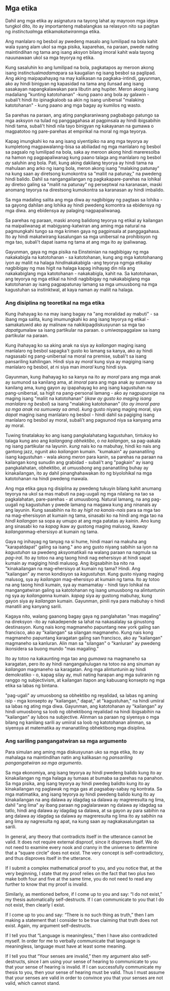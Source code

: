 ## Mga etika

Dahil ang mga etika ay asignatura na tayong lahat ay mayroon mga ideya tungkol dito, ito ay importanteng mabalangkas sa relasyon nito sa pagitan ng *instinctual*mga etika*makatwiran*mga etika.

Ang manlalaro ng besbol ay pwedeng masalo ang lumilipad na bola kahit wala syang alam ukol sa mga pisika, kaparehas, na paraan, pwede nating maintindihan ng tama ang isang aksyon bilang imoral kahit wala tayong nauunawaan ukol sa mga teyorya ng etika.

Kung sasaluhin ko ang lumilipad na bola, pagkatapos ay meroon akong isang instinctual*madama*para sa kaugalian ng isang besbol sa paglipad. Ang aking maipapahayag na may kalikasan na pagkaka-intindi, gayunman, ako ay hindi binigyan ng kapasidad na tama ang ilunsad ang isang sasakayan napangkalawakan para libutin ang hupiter. Meron akong isang madaliang "kunting katotohanan" -kung paano ang bola ay galawin - subali't hindi ito ipinagkaloob sa akin ng isang unibersal "malaking katotohanan" - kung paano ang mga bagay ay kumilos ng wasto.

Sa parehas na paraan, ang ating pangkaraniwang pagbabago patungo sa mga asksyon na tulad ng panggagahasa at pagpinsala ay hindi ibigsabihin hindi tama, subali't hindi nila tayo binigyan ng kakayanan na gumawa o magpatotoo ng pare-parehas at empirikal na moral ng mga teyorya.

Kapag imungkahi ko na ang isang siyentipiko na ang mga teyorya ay kumpletong magpawalanng-bisa sa abiliadad ng mga manlalaro ng besbol sa pagsalo ng lumilipad na bola, saka ay meroon akong hindi mareresolba na hamon ng pagpapaliwanag kung paano talaga ang manlalaro ng besbol *ay* saluhin ang bola. Pati, kung aking dakilang teyorya ay hindi tama na mahulaan ang arko ng isang bola, meron akong isang "malaking patunay" na kung saan ay diretsong kumokontra sa "maliit na patunay," na pwedeng hindi balido. Dahil sa nangangailangan ng pagkakapare-parehas na lohikal ay diretso galing sa "maliit na patunay" ng perseptwal na karanasan, maski anomang teyorya na direstsong kumokontra sa karanasan ay hindi imbalido.

Sa mga madaling salita ang mga diwa ay nagbibigay ng pagtaas sa lohika - sa gayong dahilan ang lohika ay hindi pwedeng komontra sa ebidensya ng mga diwa. ang ebidensya ay palaging nagpapaliwanag.

Sa parehas ng paraan, maski anong balidong teyorya ng etikal ay kailangan na maipaliwanag at mabigyang-katwiran ang aming mga natural na pagmungkahi tungo sa mga krimen gaya ng pagpinsala at panggagahasa. Ito ay hindi makatwirang kasalungan sa mga unibersal na prohibisyon ng mga tao, subali't dapat isama ng tama at ang mga ito ay ipaliwanag.

Gayunman, gaya ng mga pisika na Einsteinian na nagbibigay ng mga nakakabigla na katotohanan - sa katotohanan, kung ang mga katotohanang iyon ay maliit na halaga *hindi*nakakabigla -ang teyorya ngmga etikalay nagbibigay ng mas higit na halaga kapag inihayag din nila ang nakakabiglang mga katotohanan - nakakabigla, kahit na. Sa katotohanan, ang teyorya ng mga etikal na hindi nagbibigay ng nakakabiglang mga katotohanan ay isang pagpapatunay lamang sa mga umuusbong na mga kagustuhan sa instinktwal, at kaya naman ay maliit na halaga.

### Ang disiplina ng teoretikal na mga etika

Kung ihahayag ko na may isang bagay na "ang moralidad ay mabuti" - sa ibang mga salita, kung imumungkahi ko ang isang teyorya ng etikal - samakatuwid ako ay malinaw na nakikipagdiskusyunan sa mga tao *dapat*gumalaw sa isang partikular na paraan. o *umiwas*paggalaw sa isang partikular na paraan.

Kung ihahayag ko sa aking anak na siya ay *kailangan* maging isang manlalaro ng besbol sapagka't gusto ko lamang sa kanya, ako ay hindi nagsasabi ng pang-unibersal na moral na premise, subali't sa isang pansariling kahilingan. Hindi siya ay *moral* kung siya ay magiging isang manlalaro ng besbol, at ni siya man *imoral* kung hindi siya.

Gayunman, kung ihahayag ko sa kanya na ito ay *moral* para ang mga anak ay sumunod sa kanilang ama, at *imoral* para ang mga anak ay sumuway sa kanilang ama, kung gayon ay ipapahayag ko ang isang kagustuhan na pang-unibersal, sa higit na pang-personal lamang - ako ay nagpupursige na maging isang "maliit na katotohanan" (*ikaw ay gusto ko maging isang manlalaro ng besbol*) sa isang "malaking katotohanan" (*ito ay imoral para sa mga anak na sumuway sa ama*). *kung* gusto niyang maging moral, siya *dapat* maging isang manlalaro ng besbol - hindi dahil sa pagiging isang manlalaro ng besbol ay moral, subali't ang pagsunod niya sa kanyang ama ay moral.

Tuwing tinatalakay ko ang isang pangkalahatang kagustuhan, tintukoy ko talaga kung ano ang *kailangang obhektibo*, o *na kailangan*, sa pag-aakala ng isang partikular na layunin. *kung* nais ko na mabuhay, hindi ko nais ang gantong jazz, ngunit ako *kailangan* kumain. "kumakain" ay pananatiling isang kagustuhan - wala akong *meron* para kanin, sa parehas na paraan na kailangan kong sunudin ang grabidad - subali't ang "pagkain" ay isang pangkalahatan, obhektibo, at *umuusbong* ang pananatiling buhay ay kinakailangan, ito ay dahil pinanghahawakan ito ng biyolohikal na mga katotohanan na hindi pwedeng mawala.

Ang mga etika gaya ng disiplina ay pwedeng tukuyin bilang kahit anumang teyorya na ukol sa mas mabuti na pag-uugali ng mga nilalang na tao sa pagkalahatan, pare-parehas - at umuusbong. Natural lamang, na ang pag-uugali ng kagustuhan y pwede lamang na magawa kung ang ninanais ay ang layunin. Kung sasabihin na ito ay *higit na kanais-nais* para sa mga tao na mag-ehersisyon at kumain ng tama, sinasabi ko na hindi ang mga tao na *hindi kailangan* sa sopa ay umupo at ang mga patatas ay kainin. Ano kung ang sinasabi ko na *kapag* ikaw ay gustong maging malusog, ikaw*ay kailangan*mag-ehersisyo at kumain ng tama.

Gaya ng inihayag ng tanyag na si hume, hindi maari na makuha ang "karapatdapat" galing sa isang." ano ang gusto niyang sabihin sa iyon na *kagustuhan* sa pwedeng aksyomatikali na walang paraan na nagmula sa *pag-iral*. Ito ay totoo na ang taong hindi nag eehersisyo at hindi sapat kumain ay magiging hindi malusog. Ang ibigsabihin ba nito na "kinakailangan na mag-ehersisyo at kumain ng tama? Hindi. Ang "kailangan" ay meron kondisyon sa *kagustuhan*. Kung gusto niyang maging malusog, sya ay *kailangan* mag-ehersisyo at kumain ng tama. Ito ay totoo na ang taong hindi kumain, sya ay mamamatay - hindi tayo lohikal na mangangatwiran galing sa katotohanan ng isang umuusbong na alintuntunin ng sya ay *kailangan*na kumain. *kapag* siya ay gustong mabuhay, kung gayon siya ay *kailangan* kumain. Gayunman, pinili nya para mabuhay o hindi manatili ang kanyang sarili.

Kagaya nito, walang gaanong bagay gaya ng panglahatan "mas magaling" na direksyon -ito ay nakadepende sa lahat na nakasalalay sa ginustong destinasyon. Kung nais kong magmaneho papuntang new york galing san francisco, ako ay "kailangan" sa silangan magmaneho. Kung nais kong magmaneho papuntang karagatan galing san francisco, ako ay "kailangan" magmaneho sa kanluran. Alin man sa "silangan" o "kanluran" ay pwedeng ikonsidera sa buong mundo "mas magaling."

Ito ay totoo na kakaunting mga tao ang *gumawa* na magmaneho sa karagatan, pero ito ay hindi nangangahulugan na totoo na ang sinuman ay *kailangan* magmaneho sa karagatan. Ang mga alintuntunin ay hindi demokratiko - o, kapag silay ay, muli nating harapan ang mga suliranin ng ranggo ng subjectivism, at kailangan itapon ang kabuuang konsepto ng mga etika sa labas ng bintana.

"pag-ugali" ay umuosbong sa obhektibo ng reyalidad, sa labas ng aming isip - mga konsepto ay "kailangan," dapat," at "kagustuhan," na hindi umiiral sa labas ng ating mga diwa. Gayunman, ang katotohanan ay "kailangan" ay hindi umuosbong sa loob ng obhektibong reyalidad na hindi ibigsabihin na "kailangan" ay lubos na subjective. Alinman sa paraan ng siyensya o mga bilang ng kanilang sarili ay umiiral sa loob ng katotohanan alinman, sa siyensya at matematika ay mananatiling obhektibong mga disiplina.

### Ang sariling pangangatwiran sa mga argumento

Para simulan ang aming mga diskusyunan uko sa mga etika, ito ay mahalaga na maintindihan natin ang kalikasan ng *pansariling pangangatwiran sa mga argumento*.

Sa mga ekonomiya, ang isang teyorya ay hindi pwedeng balido kung ito ay kinakailangan ng mga halaga ay tumaas at bumaba sa parehas na panahon. Sa mga pisika, ang isang teyorya ay hindi pwedeg balidto kung ito ay kinakailangan ng paglawak ng mga gas at pagsabay-sabay ng kontrata. Sa mga matimatika, ang isang teyorya ay hindi pwedeng balido kung ito ay kinakailangan na ang dalawa ay idagdag sa dalawa ay magreresulta ng lima, dahil "ang lima" ay ibang paraan ng paglalarawan ng dalawa ay idagdag sa tatlo, hindi ang dalawa ay idagdag sa dalawa, at sa gayon ay para sabihin na ang dalawa ay idagdag sa dalawa ay magreresulta ng lima ito ay sabihin na ang lima ay nagresulta ng apat, na kung saan ay nagkakasalungatan sa sarili.

In general, any theory that contradicts itself in the utterance cannot be valid. It does not require external disproof, since it disproves itself. We do not need to examine every nook and cranny in the universe to determine that a “square circle” does not exist. The very concept is self-contradictory, and thus disproves itself in the utterance.

If I submit a complex mathematical proof to you, and you notice that, at the very beginning, I state that my proof relies on the fact that two plus two make both four and five at the same time, you do not need to read any further to know that my proof is invalid.

Similarly, as mentioned before, if I come up to you and say: “I do not exist,” my thesis automatically self-destructs. If I can communicate to you that I do not exist, then clearly I exist.

If I come up to you and say: “There is no such thing as truth,” then I am making a statement that I consider to be true claiming that truth does not exist. Again, my argument self-destructs.

If I tell you that “Language is meaningless,” then I have also contradicted myself. In order for me to verbally communicate that language is meaningless, language must have at least some meaning.

If I tell you that “Your senses are invalid,” then my argument also self-destructs, since I am using your sense of hearing to communicate to you that your sense of hearing is invalid. If I can successfully communicate my thesis to you, then your sense of hearing must be valid. Thus I must assume that your senses are valid in order to convince you that your senses are not valid, which cannot stand.